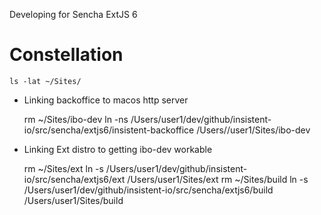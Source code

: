 Developing for Sencha ExtJS 6

Constellation
=============

    ls -lat ~/Sites/

* Linking backoffice to macos http server

    rm ~/Sites/ibo-dev
    ln -ns /Users/user1/dev/github/insistent-io/src/sencha/extjs6/insistent-backoffice /Users//user1/Sites/ibo-dev


* Linking Ext distro to getting ibo-dev workable

    rm ~/Sites/ext
    ln -s /Users/user1/dev/github/insistent-io/src/sencha/extjs6/ext /Users/user1/Sites/ext
    rm ~/Sites/build
    ln -s /Users/user1/dev/github/insistent-io/src/sencha/extjs6/build /Users/user1/Sites/build